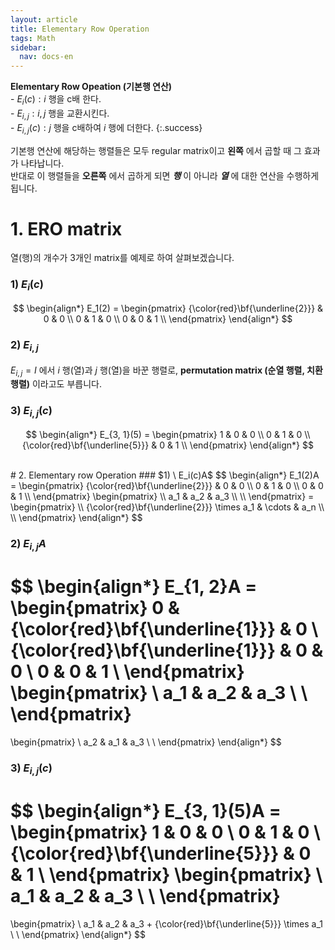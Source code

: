 ```yaml
---
layout: article
title: Elementary Row Operation
tags: Math
sidebar:
  nav: docs-en
---
```


**Elementary Row Opeation (기본행 연산)** <br>- $E_i(c): i$ 행을 c배 한다. <br>- $E_{i, j}: i, j$ 행을 교환시킨다. <br>- $E_{i, j}(c): j$ 행을 c배하여 $i$ 행에 더한다.
{:.success}

<!--more-->

기본행 연산에 해당하는 행렬들은 모두 regular matrix이고 **왼쪽** 에서 곱할 때 그 효과가 나타납니다.<br>
반대로 이 행렬들을 **오른쪽** 에서 곱하게 되면 ***행*** 이 아니라 ***열*** 에 대한 연산을 수행하게 됩니다.

# 1. ERO matrix
열(행)의 개수가 3개인 matrix를 예제로 하여 살펴보겠습니다.
### $1) \ E_i(c)$
$$
\begin{align*}
E_1(2) =
\begin{pmatrix}
{\color{red}\bf{\underline{2}}} & 0 & 0 \\
0      & 1 & 0 \\
0      & 0 & 1 \\
\end{pmatrix}
\end{align*}
$$

### $2) \ E_{i, j}$
$E_{i, j} = I$ 에서 $i$ 행(열)과 $j$ 행(열)을 바꾼 행렬로, **permutation matrix (순열 행렬, 치환행렬)** 이라고도 부릅니다.

### $3) \ E_{i, j}(c)$
$$
\begin{align*}
E_{3, 1}(5) =
\begin{pmatrix}
1 & 0 & 0 \\
0 & 1 & 0 \\
{\color{red}\bf{\underline{5}}} & 0 & 1 \\
\end{pmatrix}
\end{align*}
$$

<br>
# 2. Elementary row Operation
### $1) \ E_i(c)A$
$$
\begin{align*}
E_1(2)A =
\begin{pmatrix}
{\color{red}\bf{\underline{2}}} & 0 & 0 \\
0      & 1 & 0 \\
0      & 0 & 1 \\
\end{pmatrix}
\begin{pmatrix}
\\
a_1 & a_2 & a_3 \\
\\
\end{pmatrix}
=
\begin{pmatrix}
\\
{\color{red}\bf{\underline{2}}} \times a_1 & \cdots & a_n \\
\\
\end{pmatrix}
\end{align*}
$$

### $2) \ E_{i, j}A$
$$
\begin{align*}
E_{1, 2}A =
\begin{pmatrix}
0 & {\color{red}\bf{\underline{1}}} & 0 \\
{\color{red}\bf{\underline{1}}} & 0 & 0 \\
0      & 0 & 1 \\
\end{pmatrix}
\begin{pmatrix}
\\
a_1 & a_2 & a_3 \\
\\
\end{pmatrix}
=
\begin{pmatrix}
\\
a_2 & a_1 & a_3 \\
\\
\end{pmatrix}
\end{align*}
$$

### $3) \ E_{i, j}(c)$
$$
\begin{align*}
E_{3, 1}(5)A =
\begin{pmatrix}
1 & 0 & 0 \\
0 & 1 & 0 \\
{\color{red}\bf{\underline{5}}} & 0 & 1 \\
\end{pmatrix}
\begin{pmatrix}
\\
a_1 & a_2 & a_3 \\
\\
\end{pmatrix}
=
\begin{pmatrix}
\\
a_1 & a_2 & a_3 + {\color{red}\bf{\underline{5}}} \times a_1 \\
\\
\end{pmatrix}
\end{align*}
$$
